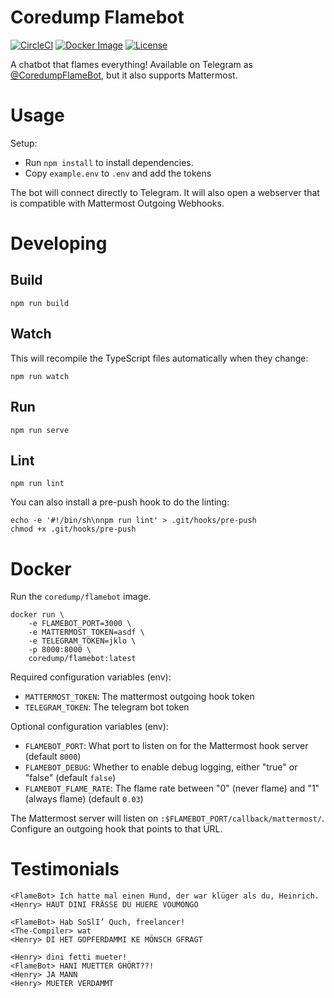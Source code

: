 # Coredump Flamebot

[![CircleCI][circle-ci-badge]][circle-ci]
[![Docker Image][docker-image-badge]][docker-image]
[![License](https://img.shields.io/badge/License-ISC-blue.svg)](https://github.com/coredump-ch/flamebot/blob/master/LICENSE)

A chatbot that flames everything! Available on Telegram as
[@CoredumpFlameBot](https://telegram.me/CoredumpFlameBot), but it also supports
Mattermost.


# Usage

Setup:

 * Run `npm install` to install dependencies.
 * Copy `example.env` to `.env` and add the tokens

The bot will connect directly to Telegram. It will also open a webserver that
is compatible with Mattermost Outgoing Webhooks.


# Developing

## Build

    npm run build

## Watch

This will recompile the TypeScript files automatically when they change:

    npm run watch

## Run

    npm run serve

## Lint

    npm run lint

You can also install a pre-push hook to do the linting:

    echo -e '#!/bin/sh\nnpm run lint' > .git/hooks/pre-push
    chmod +x .git/hooks/pre-push


# Docker

Run the `coredump/flamebot` image.

    docker run \
        -e FLAMEBOT_PORT=3000 \
        -e MATTERMOST_TOKEN=asdf \
        -e TELEGRAM_TOKEN=jklo \
        -p 8000:8000 \
        coredump/flamebot:latest

Required configuration variables (env):

- `MATTERMOST_TOKEN`: The mattermost outgoing hook token
- `TELEGRAM_TOKEN`: The telegram bot token

Optional configuration variables (env):

- `FLAMEBOT_PORT`: What port to listen on for the Mattermost hook server (default `8000`)
- `FLAMEBOT_DEBUG`: Whether to enable debug logging, either "true" or "false" (default `false`)
- `FLAMEBOT_FLAME_RATE`: The flame rate between "0" (never flame) and "1" (always flame) (default `0.03`)

The Mattermost server will listen on `:$FLAMEBOT_PORT/callback/mattermost/`.
Configure an outgoing hook that points to that URL.


# Testimonials

```
<FlameBot> Ich hatte mal einen Hund, der war klüger als du, Heinrich.
<Henry> HAUT DINI FRÄSSE DU HUERE VOUMONGO
```

```
<FlameBot> Hab SoSlI’ Quch, freelancer!
<The-Compiler> wat
<Henry> DI HET GOPFERDAMMI KE MÖNSCH GFRAGT
```

```
<Henry> dini fetti mueter!
<FlameBot> HANI MUETTER GHÖRT??!
<Henry> JA MANN
<Henry> MUETER VERDAMMT
```


<!-- Badges -->
[circle-ci]: https://circleci.com/gh/coredump-ch/flamebot
[circle-ci-badge]: https://circleci.com/gh/coredump-ch/flamebot.svg?style=shield&circle-token=:circle-token
[docker-image]: https://hub.docker.com/r/coredump/flamebot/
[docker-image-badge]: https://img.shields.io/badge/docker%20image-coredump%2Fflamebot-blue.svg?logo=docker
